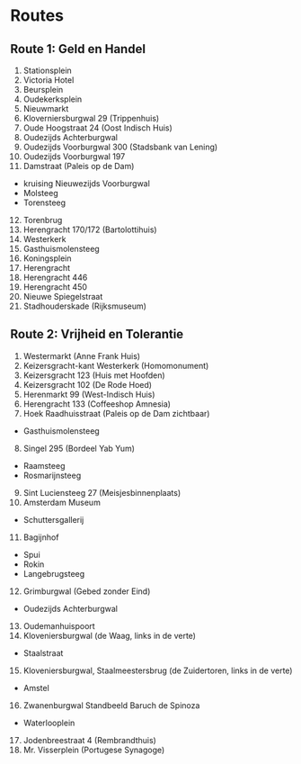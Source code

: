 # Routes

## Route 1: Geld en Handel

1. Stationsplein
2. Victoria Hotel
3. Beursplein
4. Oudekerksplein
5. Nieuwmarkt
6. Kloverniersburgwal 29 (Trippenhuis)
7. Oude Hoogstraat 24 (Oost Indisch Huis)
8. Oudezijds Achterburgwal 
9. Oudezijds Voorburgwal 300 (Stadsbank van Lening)
10. Oudezijds Voorburgwal 197
11. Damstraat (Paleis op de Dam)
- kruising Nieuwezijds Voorburgwal
- Molsteeg
- Torensteeg
12. Torenbrug
13. Herengracht 170/172 (Bartolottihuis)
14. Westerkerk
15. Gasthuismolensteeg
16. Koningsplein
17. Herengracht
18. Herengracht 446
19. Herengracht 450
20. Nieuwe Spiegelstraat
21. Stadhouderskade (Rijksmuseum)


## Route 2: Vrijheid en Tolerantie

1. Westermarkt (Anne Frank Huis)
2. Keizersgracht-kant Westerkerk (Homomonument)
3. Keizersgracht 123 (Huis met Hoofden)
4. Keizersgracht 102 (De Rode Hoed)
5. Herenmarkt 99 (West-Indisch Huis)
6. Herengracht 133 (Coffeeshop Amnesia)
7. Hoek Raadhuisstraat (Paleis op de Dam zichtbaar)
- Gasthuismolensteeg
8. Singel 295 (Bordeel Yab Yum)
- Raamsteeg
- Rosmarijnsteeg
9. Sint Luciensteeg 27 (Meisjesbinnenplaats)
10. Amsterdam Museum
- Schuttersgallerij
11. Bagijnhof
- Spui
- Rokin
- Langebrugsteeg
12. Grimburgwal (Gebed zonder Eind)
- Oudezijds Achterburgwal
13. Oudemanhuispoort 
14. Kloveniersburgwal (de Waag, links in de verte)
- Staalstraat
15. Kloveniersburgwal, Staalmeestersbrug (de Zuidertoren, links in de verte)
- Amstel
16. Zwanenburgwal Standbeeld Baruch de Spinoza
- Waterlooplein
17. Jodenbreestraat 4 (Rembrandthuis)
18. Mr. Visserplein (Portugese Synagoge)
